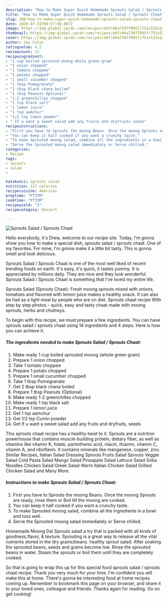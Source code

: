 ```yaml
---
description: "How to Make Super Quick Homemade Sprouts Salad / Sprouts Chaat"
title: "How to Make Super Quick Homemade Sprouts Salad / Sprouts Chaat"
slug: 288-how-to-make-super-quick-homemade-sprouts-salad-sprouts-chaat
date: 2020-07-31T09:57:00.887Z
image: https://img-global.cpcdn.com/recipes/ebfc86a7397f095f/751x532cq70/sprouts-salad-sprouts-chaat-recipe-main-photo.jpg
thumbnail: https://img-global.cpcdn.com/recipes/ebfc86a7397f095f/751x532cq70/sprouts-salad-sprouts-chaat-recipe-main-photo.jpg
cover: https://img-global.cpcdn.com/recipes/ebfc86a7397f095f/751x532cq70/sprouts-salad-sprouts-chaat-recipe-main-photo.jpg
author: Jay Colon
ratingvalue: 4.2
reviewcount: 12
recipeingredient:
- "1 cup boiled sprouted moong whole green gram"
- "1 onion chopped"
- "1 tomato choppee"
- "1 potato chopped"
- "1 small cucumber chopped"
- "1 tbsp Pomegranate"
- "2 tbsp black chana boiled"
- "1 tbsp Peanuts Optional"
- "1-2 greenchilles chopped"
- "1 tsp black salt"
- "1 lemon juice"
- "1 tsp aamchur"
- "1/2 tsp Cumin powder"
- " If u want a sweet salad add any fruits and dryfruits seeds"
recipeinstructions:
- "First you have to Sprouts the moong Beans. Once the moong Sprouts are ready, rinse them or Boil till the moong are cooked."
- "You can keep it half cooked if you want a crunchy taste."
- "To make Sprouted moong salad, combine all the ingredients in a bowl and toss well."
- "Serve the Sprouted moong salad immediately or Serve chilled."
categories:
- Recipe
tags:
- sprouts
- salad
- 

katakunci: sprouts salad  
nutrition: 117 calories
recipecuisine: American
preptime: "PT37M"
cooktime: "PT35M"
recipeyield: "3"
recipecategory: Dessert

---
```



![Sprouts Salad / Sprouts Chaat](https://img-global.cpcdn.com/recipes/ebfc86a7397f095f/751x532cq70/sprouts-salad-sprouts-chaat-recipe-main-photo.jpg)

Hello everybody, it's Drew, welcome to our recipe site. Today, I'm gonna show you how to make a special dish, sprouts salad / sprouts chaat. One of my favorites. For mine, I'm gonna make it a little bit tasty. This is gonna smell and look delicious.

Sprouts Salad / Sprouts Chaat is one of the most well liked of recent trending foods on earth. It's easy, it's quick, it tastes yummy. It is appreciated by millions daily. They are nice and they look wonderful. Sprouts Salad / Sprouts Chaat is something that I've loved my entire life.

Sprouts Salad (Sprouts Chaat): Fresh moong sprouts mixed with onions, tomatoes and flavored with lemon juice makes a healthy snack. It can also be had as a light meal by people who are on diet. Sprouts chaat recipe With step by step photos - quick, easy and tasty chaat made with moong sprouts, herbs and chutneys.


To begin with this recipe, we must prepare a few ingredients. You can have sprouts salad / sprouts chaat using 14 ingredients and 4 steps. Here is how you can achieve it.

<!--inarticleads1-->

##### The ingredients needed to make Sprouts Salad / Sprouts Chaat:

1. Make ready 1 cup boiled sprouted moong (whole green gram)
1. Prepare 1 onion chopped
1. Take 1 tomato choppee
1. Prepare 1 potato chopped
1. Prepare 1 small cucumber chopped
1. Take 1 tbsp Pomegranate
1. Get 2 tbsp black chana boiled
1. Prepare 1 tbsp Peanuts (Optional)
1. Make ready 1-2 greenchilles chopped
1. Make ready 1 tsp black salt
1. Prepare 1 lemon juice
1. Get 1 tsp aamchur
1. Get 1/2 tsp Cumin powder
1. Get  If u want a sweet salad add any fruits and dryfruits, seeds


This sprouts chaat recipe has a healthy twist to it. Sprouts are a nutrition powerhouse that contains muscle-building protein, dietary fiber, as well as vitamins like vitamin K, folate, pantothenic acid, niacin, thiamin, vitamin C, vitamin A, and riboflavin. It contains minerals like manganese, copper, zinc. Similar Recipes, Italian Salad Dressing Sprouts Fruits Salad Sprouts Veggie Salad Cold Pasta Salad Mango Salad Pineapple Salad Lettuce Salad Soba Noodles Chicken Salad Greek Salad Warm Italian Chicken Salad Grilled Chicken Salad and Many More. 

<!--inarticleads2-->

##### Instructions to make Sprouts Salad / Sprouts Chaat:

1. First you have to Sprouts the moong Beans. Once the moong Sprouts are ready, rinse them or Boil till the moong are cooked.
1. You can keep it half cooked if you want a crunchy taste.
1. To make Sprouted moong salad, combine all the ingredients in a bowl and toss well.
1. Serve the Sprouted moong salad immediately or Serve chilled.


Homemade Moong Dal Sprouts salad a try that is packed with all kinds of goodness,flavor, &amp; texture. Sprouting is a great way to release all the vital nutrients stored in the dry grains/beans. healthy sprout salad. After soaking the sprouted beans, seeds and grains become low. Rinse the sprouted beans in water. Steam the sprouts or boil them until they are completely cooked. 

So that is going to wrap this up for this special food sprouts salad / sprouts chaat recipe. Thank you very much for your time. I'm confident you will make this at home. There's gonna be interesting food at home recipes coming up. Remember to bookmark this page on your browser, and share it to your loved ones, colleague and friends. Thanks again for reading. Go on get cooking!
